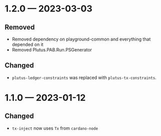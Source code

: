 
<a id='changelog-1.2.0'></a>
# 1.2.0 — 2023-03-03

## Removed

- Removed dependency on playground-common and everything that depended on it
- Removed Plutus.PAB.Run.PSGenerator

## Changed

- `plutus-ledger-constraints` was replaced with `plutus-tx-constraints`.

<a id='changelog-1.1.0'></a>
# 1.1.0 — 2023-01-12

## Changed

- `tx-inject` now uses `Tx` from `cardano-node`
